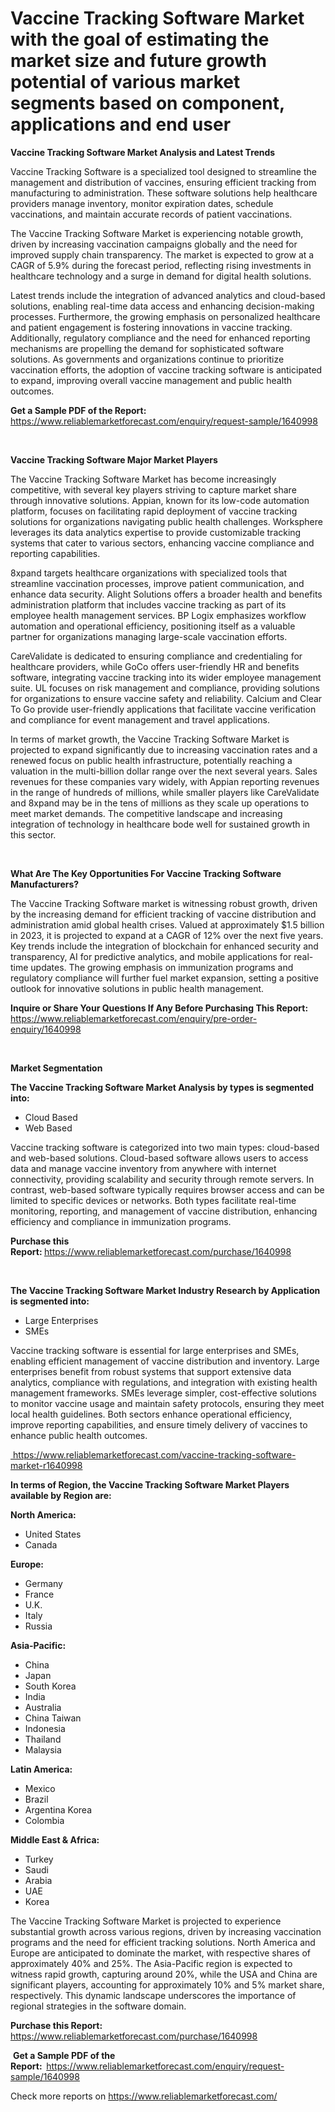<p><h1>Vaccine Tracking Software Market with the goal of estimating the market size and future growth potential of various market segments based on component, applications and end user</h1></p><p><strong>Vaccine Tracking Software Market Analysis and Latest Trends</strong></p>
<p><p>Vaccine Tracking Software is a specialized tool designed to streamline the management and distribution of vaccines, ensuring efficient tracking from manufacturing to administration. These software solutions help healthcare providers manage inventory, monitor expiration dates, schedule vaccinations, and maintain accurate records of patient vaccinations. </p><p>The Vaccine Tracking Software Market is experiencing notable growth, driven by increasing vaccination campaigns globally and the need for improved supply chain transparency. The market is expected to grow at a CAGR of 5.9% during the forecast period, reflecting rising investments in healthcare technology and a surge in demand for digital health solutions. </p><p>Latest trends include the integration of advanced analytics and cloud-based solutions, enabling real-time data access and enhancing decision-making processes. Furthermore, the growing emphasis on personalized healthcare and patient engagement is fostering innovations in vaccine tracking. Additionally, regulatory compliance and the need for enhanced reporting mechanisms are propelling the demand for sophisticated software solutions. As governments and organizations continue to prioritize vaccination efforts, the adoption of vaccine tracking software is anticipated to expand, improving overall vaccine management and public health outcomes.</p></p>
<p><strong>Get a Sample PDF of the Report:&nbsp;</strong> <a href="https://www.reliablemarketforecast.com/enquiry/request-sample/1640998?utm_campaign=2269&utm_medium=2&utm_source=Github&utm_content=ia&utm_term=11032025&utm_id=vaccine-tracking-software">https://www.reliablemarketforecast.com/enquiry/request-sample/1640998</a></p>
<p>&nbsp;</p>
<p><strong>Vaccine Tracking Software Major Market Players</strong></p>
<p><p>The Vaccine Tracking Software Market has become increasingly competitive, with several key players striving to capture market share through innovative solutions. Appian, known for its low-code automation platform, focuses on facilitating rapid deployment of vaccine tracking solutions for organizations navigating public health challenges. Worksphere leverages its data analytics expertise to provide customizable tracking systems that cater to various sectors, enhancing vaccine compliance and reporting capabilities.</p><p>8xpand targets healthcare organizations with specialized tools that streamline vaccination processes, improve patient communication, and enhance data security. Alight Solutions offers a broader health and benefits administration platform that includes vaccine tracking as part of its employee health management services. BP Logix emphasizes workflow automation and operational efficiency, positioning itself as a valuable partner for organizations managing large-scale vaccination efforts.</p><p>CareValidate is dedicated to ensuring compliance and credentialing for healthcare providers, while GoCo offers user-friendly HR and benefits software, integrating vaccine tracking into its wider employee management suite. UL focuses on risk management and compliance, providing solutions for organizations to ensure vaccine safety and reliability. Calcium and Clear To Go provide user-friendly applications that facilitate vaccine verification and compliance for event management and travel applications.</p><p>In terms of market growth, the Vaccine Tracking Software Market is projected to expand significantly due to increasing vaccination rates and a renewed focus on public health infrastructure, potentially reaching a valuation in the multi-billion dollar range over the next several years. Sales revenues for these companies vary widely, with Appian reporting revenues in the range of hundreds of millions, while smaller players like CareValidate and 8xpand may be in the tens of millions as they scale up operations to meet market demands. The competitive landscape and increasing integration of technology in healthcare bode well for sustained growth in this sector.</p></p>
<p>&nbsp;</p>
<p><strong>What Are The Key Opportunities For Vaccine Tracking Software Manufacturers?</strong></p>
<p><p>The Vaccine Tracking Software market is witnessing robust growth, driven by the increasing demand for efficient tracking of vaccine distribution and administration amid global health crises. Valued at approximately $1.5 billion in 2023, it is projected to expand at a CAGR of 12% over the next five years. Key trends include the integration of blockchain for enhanced security and transparency, AI for predictive analytics, and mobile applications for real-time updates. The growing emphasis on immunization programs and regulatory compliance will further fuel market expansion, setting a positive outlook for innovative solutions in public health management.</p></p>
<p><strong>Inquire or Share Your Questions If Any Before Purchasing This Report:</strong> <a href="https://www.reliablemarketforecast.com/enquiry/pre-order-enquiry/1640998?utm_campaign=2269&utm_medium=2&utm_source=Github&utm_content=ia&utm_term=11032025&utm_id=vaccine-tracking-software">https://www.reliablemarketforecast.com/enquiry/pre-order-enquiry/1640998</a></p>
<p>&nbsp;</p>
<p><strong>Market Segmentation</strong></p>
<p><strong>The Vaccine Tracking Software Market Analysis by types is segmented into:</strong></p>
<p><ul><li>Cloud Based</li><li>Web Based</li></ul></p>
<p><p>Vaccine tracking software is categorized into two main types: cloud-based and web-based solutions. Cloud-based software allows users to access data and manage vaccine inventory from anywhere with internet connectivity, providing scalability and security through remote servers. In contrast, web-based software typically requires browser access and can be limited to specific devices or networks. Both types facilitate real-time monitoring, reporting, and management of vaccine distribution, enhancing efficiency and compliance in immunization programs.</p></p>
<p><strong>Purchase this Report:&nbsp;</strong><a href="https://www.reliablemarketforecast.com/purchase/1640998?utm_campaign=2269&utm_medium=2&utm_source=Github&utm_content=ia&utm_term=11032025&utm_id=vaccine-tracking-software">https://www.reliablemarketforecast.com/purchase/1640998</a></p>
<p>&nbsp;</p>
<p><strong>The Vaccine Tracking Software Market Industry Research by Application is segmented into:</strong></p>
<p><ul><li>Large Enterprises</li><li>SMEs</li></ul></p>
<p><p>Vaccine tracking software is essential for large enterprises and SMEs, enabling efficient management of vaccine distribution and inventory. Large enterprises benefit from robust systems that support extensive data analytics, compliance with regulations, and integration with existing health management frameworks. SMEs leverage simpler, cost-effective solutions to monitor vaccine usage and maintain safety protocols, ensuring they meet local health guidelines. Both sectors enhance operational efficiency, improve reporting capabilities, and ensure timely delivery of vaccines to enhance public health outcomes.</p></p>
<p><a href="https://www.reliablemarketforecast.com/vaccine-tracking-software-market-r1640998?utm_campaign=2269&utm_medium=2&utm_source=Github&utm_content=ia&utm_term=11032025&utm_id=vaccine-tracking-software">&nbsp;https://www.reliablemarketforecast.com/vaccine-tracking-software-market-r1640998</a></p>
<p><strong>In terms of Region, the Vaccine Tracking Software Market Players available by Region are:</strong></p>
<p>
    <p> <strong> North America: </strong>
        <ul>
            <li>United States</li>
            <li>Canada</li>
        </ul>
        </p> 
    <p> <strong> Europe: </strong>
        <ul>
            <li>Germany</li>
            <li>France</li>
            <li>U.K.</li>
            <li>Italy</li>
            <li>Russia</li>
        </ul>
        </p> 
    <p> <strong> Asia-Pacific: </strong>
        <ul>
            <li>China</li>
            <li>Japan</li>
            <li>South Korea</li>
            <li>India</li>
            <li>Australia</li>
            <li>China Taiwan</li>
            <li>Indonesia</li>
            <li>Thailand</li>
            <li>Malaysia</li>
        </ul>
        </p> 
    <p> <strong> Latin America: </strong>
        <ul>
            <li>Mexico</li>
            <li>Brazil</li>
            <li>Argentina Korea</li>
            <li>Colombia</li>
        </ul>
        </p> 
    <p> <strong> Middle East & Africa: </strong>
        <ul>
            <li>Turkey</li>
            <li>Saudi</li>
            <li>Arabia</li>
            <li>UAE</li>
            <li>Korea</li>
        </ul>
    </p>
    </p>
<p><p>The Vaccine Tracking Software Market is projected to experience substantial growth across various regions, driven by increasing vaccination programs and the need for efficient tracking solutions. North America and Europe are anticipated to dominate the market, with respective shares of approximately 40% and 25%. The Asia-Pacific region is expected to witness rapid growth, capturing around 20%, while the USA and China are significant players, accounting for approximately 10% and 5% market share, respectively. This dynamic landscape underscores the importance of regional strategies in the software domain.</p></p>
<p><strong>Purchase this Report: </strong><a href="https://www.reliablemarketforecast.com/purchase/1640998?utm_campaign=2269&utm_medium=2&utm_source=Github&utm_content=ia&utm_term=11032025&utm_id=vaccine-tracking-software">https://www.reliablemarketforecast.com/purchase/1640998</a></p>
<p>&nbsp;<strong>Get a Sample PDF of the Report:&nbsp;&nbsp;</strong><a href="https://www.reliablemarketforecast.com/enquiry/request-sample/1640998?utm_campaign=2269&utm_medium=2&utm_source=Github&utm_content=ia&utm_term=11032025&utm_id=vaccine-tracking-software">https://www.reliablemarketforecast.com/enquiry/request-sample/1640998</a></p>
<p><strong></strong></p>
<p>Check more reports on <a href="https://www.reliablemarketforecast.com/?utm_campaign=2269&utm_medium=2&utm_source=Github&utm_content=ia&utm_term=11032025&utm_id=vaccine-tracking-software">https://www.reliablemarketforecast.com/</a></p>